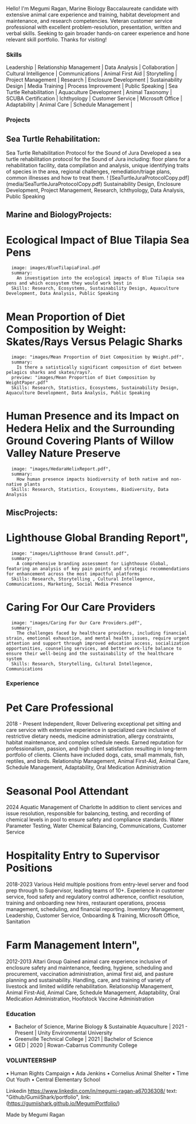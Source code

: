 Hello! I'm Megumi Ragan, Marine Biology Baccalaureate candidate with extensive animal care experience and training, habitat development and maintenance, and research competencies.
Veteran customer service professional with excellent problem-resolution, presentation, written and verbal skills. Seeking to gain broader hands-on career experience and hone relevant skill portfolio.
Thanks for visiting!
 
### Skills
Leadership | Relationship Management | Data Analysis | Collaboration | Cultural Intelligence | Communications | Animal First Aid | Storytelling | Project Management | Research | Enclosure Development | Sustainability Design | Media Training | Process Improvement | Public Speaking | Sea Turtle Rehabilitation | Aquaculture Development | Animal Taxonomy | SCUBA Certification | Ichthyology | Customer Service | Microsoft Office | Adaptability | Animal Care | Schedule Management |

  
### Projects


## Sea Turtle Rehabilitation: 
Sea Turtle Rehabilitation Protocol for the Sound of Jura
Developed a sea turtle rehabilitation protocol for the Sound of Jura including: floor plans for a rehabilitation facility, data compilation and analysis, unique identifying traits of species in the area, regional challenges, remediation/triage plans, common illnesses and how to treat them.
! [SeaTurtleJuraProtocolCopy.pdf] (media/SeaTurtleJuraProtocolCopy.pdf)
Sustainability Design, Enclosure Development, Project Management, Research, Ichthyology, Data Analysis, Public Speaking
  
## Marine and BiologyProjects:
 
# Ecological Impact of Blue Tilapia Sea Pens
      image: images/BlueTilapiaFinal.pdf
      summary:
        An investigation into the ecological impacts of Blue Tilapia sea pens and which ecosystem they would work best in
      Skills: Research, Ecosystems, Sustainability Design, Aquaculture Development, Data Analysis, Public Speaking
      
  # Mean Proportion of Diet Composition by Weight: Skates/Rays Versus Pelagic Sharks
      image: "images/Mean Proportion of Diet Composition by Weight.pdf",
      summary:
        Is there a satistically significant composition of diet between pelagics sharks and skates/rays?.
      preview: "images/Mean Proportion of Diet Composition by WeightPaper.pdf"
      Skills: Research, Statistics, Ecosystems, Sustainability Design, Aquaculture Development, Data Analysis, Public Speaking
      
  # Human Presence and its Impact on Hedera Helix and the Surrounding Ground Covering Plants of Willow Valley Nature Preserve
      image: "images/HedaraHelixReport.pdf",
      summary:
        How human presence impacts biodiversity of both native and non-native plants
      Skills: Research, Statistics, Ecosystems, Biodiversity, Data Analysis
      
##  MiscProjects: 
    
  # Lighthouse Global Branding Report",
      image: "images/Lighthouse Brand Consult.pdf",
      summary:
        A comprehensive branding assessment for Lighthouse Global, featuring an analysis of key pain points and strategic recommendations for enhancement across the most impactful platforms
      Skills: Research, Storytelling , Cultural Intellegence, Communications, Marketing, Social Media Presence
    
  # Caring For Our Care Providers
      image: "images/Caring For Our Care Providers.pdf",
      summary:
        The challenges faced by healthcare providers, including financial strain, emotional exhaustion, and mental health issues, require urgent attention and support through improved education access, socialization opportunities, counseling services, and better work-life balance to ensure their well-being and the sustainability of the healthcare system
      Skills: Research, Storytelling, Cultural Intellegence, Communications
 
### Experience 
  
# Pet Care Professional
  2018 - Present
  Independent, Rover
Delivering exceptional pet sitting and care service with extensive experience in specialized care inclusive of restrictive dietary needs, 
medicine administration, allergy constraints, habitat maintenance, and complex schedule needs. Earned reputation for professionalism, passion, and 
high client satisfaction resulting in long-term portfolio of clients. Clients have included dogs, cats, small mammals, fish, reptiles, and birds.
Relationship Management, Animal First-Aid, Animal Care, Schedule Management, Adaptability, Oral Medication Administration
  
# Seasonal Pool Attendant
2024
Aquatic Management of Charlotte
In addition to client services and issue resolution, responsible for balancing, testing, 
and recording of chemical levels in pool to ensure safety and compliance standards.
Water Parameter Testing, Water Chemical Balancing, Communications, Customer Service

 # Hospitality Entry to Supervisor Positions
2018-2023
Various
Held multiple positions from entry-level server and food prep through to Supervisor, leading teams of 10+.
Experience in customer service, food safety and regulatory control adherence, conflict resolution,
training and onboarding new hires, restaurant operations, process management, scheduling, and financial reporting.
Inventory Management, Leadership, Customer Service, Onboarding & Training, Microsoft Office, Sanitation

# Farm Management Intern",
2012-2013
Altari Group
Gained animal care experience inclusive of enclosure safety and maintenance, feeding, hygiene, scheduling and procurement,
vaccination administration, animal first aid, and pasture planning and sustainability. Handling, care, and training of variety of livestock and limited wildlife rehabilitation.
Relationship Management, Animal First-Aid, Animal Care, Schedule Management, Adaptability, Oral Medication Administration, Hoofstock Vaccine Administration

### Education
- Bachelor of Science, Marine Biology & Sustainable Aquaculture | 2021 - Present | Unity Environmental University
- Greenville Technical College | 2021 |	Bachelor of Science
- GED | 2020 | Rowan-Cabarrus Community College

### VOLUNTEERSHIP
•	Human Rights Campaign
•	Ada Jenkins
•	Cornelius Animal Shelter
•	Time Out Youth
•	Central Elementary School


Linkedin
https://www.linkedin.com/in/megumi-ragan-a67036308/
text: "Github/GumiiShark/portfolio",
link:(https://gumiishark.github.io/MegumiPortfolio/)

Made by Megumi Ragan
  

